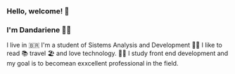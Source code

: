 ### Hello, welcome! 👋
### I'm Dandariene 👩‍💻

I live in 🇧🇷
I'm a student of Sistems Analysis and Development 👩‍🎓
I like to read 📚 travel 🏖️ and love technology. 👩‍💻
I study front end development and my goal is to becomean exxcellent professional in the field.



<!--
**Dandariene/Dandariene** is a ✨ _special_ ✨ repository because its `README.md` (this file) appears on your GitHub profile.

Here are some ideas to get you started:

- 🔭 I’m currently working on ...
- 🌱 I’m currently learning ...
- 👯 I’m looking to collaborate on ...
- 🤔 I’m looking for help with ...
- 💬 Ask me about ...
- 📫 How to reach me: ...
- 😄 Pronouns: ...
- ⚡ Fun fact: ...
-->
